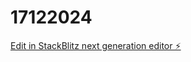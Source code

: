 # 17122024

[Edit in StackBlitz next generation editor ⚡️](https://stackblitz.com/~/github.com/maxxmai007/17122024)